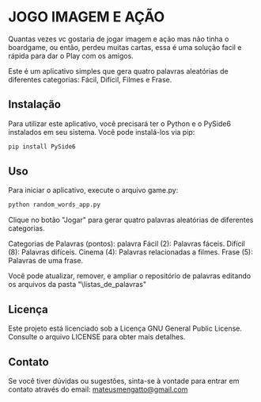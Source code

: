 # JOGO IMAGEM E AÇÃO
Quantas vezes vc gostaria de jogar imagem e ação mas não tinha o boardgame, ou então, perdeu muitas cartas, essa é uma solução facil e rápida para dar o Play com os amigos.

Este é um aplicativo simples que gera quatro palavras aleatórias de diferentes categorias: Fácil, Difícil, Filmes e Frase.

## Instalação

Para utilizar este aplicativo, você precisará ter o Python e o PySide6 instalados em seu sistema. Você pode instalá-los via pip:

```bash
pip install PySide6
```

## Uso
Para iniciar o aplicativo, execute o arquivo game.py:

```bash
python random_words_app.py
```

Clique no botão "Jogar" para gerar quatro palavras aleatórias de diferentes categorias.

Categorias de Palavras (pontos): palavra
Fácil (2): Palavras fáceis.
Difícil (8): Palavras difíceis.
Cinema (4): Palavras relacionadas a filmes.
Frase (5): Palavras de uma frase.

Você pode atualizar, remover, e ampliar o repositório de palavras editando os arquivos da pasta "\listas_de_palavras"

## Licença
Este projeto está licenciado sob a Licença GNU General Public License. Consulte o arquivo LICENSE para obter mais detalhes.

## Contato
Se você tiver dúvidas ou sugestões, sinta-se à vontade para entrar em contato através do email: mateusmengatto@gmail.com
